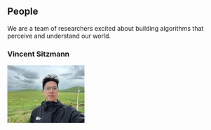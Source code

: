 ## People

We are a team of researchers excited about building algorithms that perceive and understand our world.

### Vincent Sitzmann
![Vincent Sitzmann](/images/刘嘉航.jpg)
